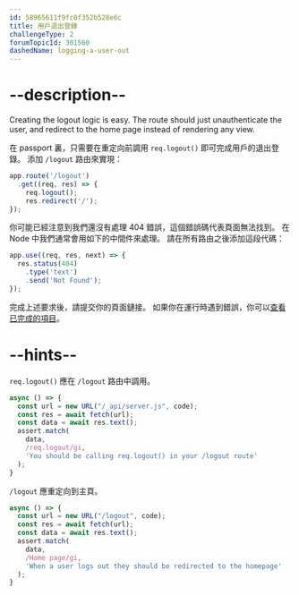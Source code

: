 ```yaml
---
id: 58965611f9fc0f352b528e6c
title: 用戶退出登錄
challengeType: 2
forumTopicId: 301560
dashedName: logging-a-user-out
---
```


# --description--

Creating the logout logic is easy. The route should just unauthenticate the user, and redirect to the home page instead of rendering any view.

在 passport 裏，只需要在重定向前調用 `req.logout()` 即可完成用戶的退出登錄。 添加 `/logout` 路由來實現：

```js
app.route('/logout')
  .get((req, res) => {
    req.logout();
    res.redirect('/');
});
```

你可能已經注意到我們還沒有處理 404 錯誤，這個錯誤碼代表頁面無法找到。 在 Node 中我們通常會用如下的中間件來處理。 請在所有路由之後添加這段代碼：

```js
app.use((req, res, next) => {
  res.status(404)
    .type('text')
    .send('Not Found');
});
```

完成上述要求後，請提交你的頁面鏈接。 如果你在運行時遇到錯誤，你可以<a href="https://forum.freecodecamp.org/t/advanced-node-and-express/567135#logging-a-user-out-10" target="_blank" rel="noopener noreferrer nofollow">查看已完成的項目</a>。

# --hints--

`req.logout()` 應在 `/logout` 路由中調用。

```js
async () => {
  const url = new URL("/_api/server.js", code);
  const res = await fetch(url);
  const data = await res.text();
  assert.match(
    data,
    /req.logout/gi,
    'You should be calling req.logout() in your /logout route'
  );
}
```

`/logout` 應重定向到主頁。

```js
async () => {
  const url = new URL("/logout", code);
  const res = await fetch(url);
  const data = await res.text();
  assert.match(
    data,
    /Home page/gi,
    'When a user logs out they should be redirected to the homepage'
  );
}
```

